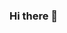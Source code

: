 ### Hi there 👋

<!--
**Honda99/Honda99** is a ✨ _special_ ✨ repository because its `README.md` (this file) appears on your GitHub profile.

[![Header](https://github.com/adamalston/adamalston/raw/master/profile.gif)](https://www.youtube.com/watch?v=dQw4w9WgXcQ)



